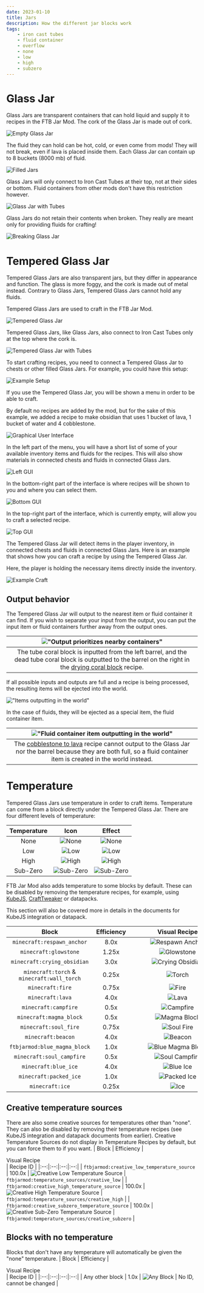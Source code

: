 ```yaml
---
date: 2023-01-10
title: Jars
description: How the different jar blocks work
tags:
    - iron cast tubes
    - fluid container
    - overflow
    - none
    - low
    - high
    - subzero
---
```


# Glass Jar

Glass Jars are transparent containers that can hold liquid and supply it to recipes in the FTB Jar Mod. The cork of the Glass Jar is made out of cork.

![Empty Glass Jar](./images/jars/glass-jar.png "Empty Glass Jar")

The fluid they can hold can be hot, cold, or even come from mods! They will not break, even if lava is placed inside them. Each Glass Jar can contain up to 8 buckets (8000 mb) of fluid.

![Filled Jars](./images/jars/filled-glass-jars.png "Filled Jars")

Glass Jars will only connect to Iron Cast Tubes at their top, not at their sides or bottom. Fluid containers from other mods don't have this restriction however.

![Glass Jar with Tubes](./images/jars/glass-jar-and-tube.png "Glass Jar with Tubes")

Glass Jars do not retain their contents when broken. They really are meant only for providing fluids for crafting!

![Breaking Glass Jar](./images/jars/glass-jar-breaking.gif "Breaking Glass Jar")

# Tempered Glass Jar

Tempered Glass Jars are also transparent jars, but they differ in appearance and function. The glass is more foggy, and the cork is made out of metal instead. Contrary to Glass Jars, Tempered Glass Jars cannot hold any fluids.

Tempered Glass Jars are used to craft in the FTB Jar Mod.

![Tempered Glass Jar](./images/jars/tempered-glass-jar.png "Tempered Glass Jar")

Tempered Glass Jars, like Glass Jars, also connect to Iron Cast Tubes only at the top where the cork is.

![Tempered Glass Jar with Tubes](./images/jars/tempered-glass-jar-and-tube.png "Tempered Glass Jar with Tubes")

To start crafting recipes, you need to connect a Tempered Glass Jar to chests or other filled Glass Jars. For example, you could have this setup:

![Example Setup](./images/jars/simple-setup.png "Example Setup")

If you use the Tempered Glass Jar, you will be shown a menu in order to be able to craft.

By default no recipes are added by the mod, but for the sake of this example, we added a recipe to make obsidian that uses 1 bucket of lava, 1 bucket of water and 4 cobblestone.

![Graphical User Interface](./images/jars/sample-gui.png "Graphical User Interface")

In the left part of the menu, you will have a short list of some of your available inventory items and fluids for the recipes. This will also show materials in connected chests and fluids in connected Glass Jars.

![Left GUI](./images/jars/gui-left.png "Left GUI")

In the bottom-right part of the interface is where recipes will be shown to you and where you can select them.

![Bottom GUI](./images/jars/gui-bottom.png "Bottom GUI")

In the top-right part of the interface, which is currently empty, will allow you to craft a selected recipe.

![Top GUI](./images/jars/gui-top.png "Top GUI")

The Tempered Glass Jar will detect items in the player inventory, in connected chests and fluids in connected Glass Jars. Here is an example that shows how you can craft a recipe by using the Tempered Glass Jar.

Here, the player is holding the necessary items directly inside the inventory.

![Example Craft](./images/jars/sample-recipe.gif "Example Craft")

## Output behavior

The Tempered Glass Jar will output to the nearest item or fluid container it can find. If you wish to separate your input from the output, you can put the input item or fluid containers further away from the output ones.

| !["Output prioritizes nearby containers"](./images/jars/output-priority.png "Output prioritizes nearby containers") |
|:--:|
| <figcaption>The tube coral block is inputted from the left barrel, and the dead tube coral block is outputted to the barrel on the right in the [drying coral block](../KubeJS-integration/tempered-glass-jar-recipes.md#drying-a-coral-block-with-low-temperature) recipe.</figcaption> |

If all possible inputs and outputs are full and a recipe is being processed, the resulting items will be ejected into the world.

!["Items outputting in the world"](./images/jars/output-in-world.gif "Items outputting in the world")

In the case of fluids, they will be ejected as a special item, the fluid container item.

| !["Fluid container item outputting in the world"](./images/jars/output-in-world-fluid.gif "Fluid container item outputting in the world") |
|:--:|
| <figcaption>The [cobblestone to lava](../KubeJS-integration/tempered-glass-jar-recipes.md#cobblestone-to-lava-under-high-temperature) recipe cannot output to the Glass Jar nor the barrel because they are both full, so a fluid container item is created in the world instead.</figcaption> |

# Temperature

Tempered Glass Jars use temperature in order to craft items. Temperature can come from a block directly under the Tempered Glass Jar. There are four different levels of temperature:

| Temperature | Icon | Effect |
|:--:|:--:|:--:|
| None | ![None](./images/jars/temperature-none.png "None") | ![None](./images/jars/tempered-glass-jar-none.png "None") |
| Low | ![Low](./images/jars/temperature-low.png "Low") | ![Low](./images/jars/tempered-glass-jar-low.png "Low") |
| High | ![High](./images/jars/temperature-high.png "High") | ![High](./images/jars/tempered-glass-jar-high.png "High") |
| Sub-Zero | ![Sub-Zero](./images/jars/temperature-subzero.png "Sub-Zero") | ![Sub-Zero](./images/jars/tempered-glass-jar-subzero.png "Sub-Zero") |

FTB Jar Mod also adds temperature to some blocks by default. These can be disabled by removing the temperature recipes, for example, using [KubeJS](https://www.curseforge.com/minecraft/mc-mods/kubejs-forge), [CraftTweaker](https://www.curseforge.com/minecraft/mc-mods/crafttweaker) or datapacks.

This section will also be covered more in details in the documents for KubeJS integration or datapack.


| Block | Efficiency | <div style="width:15em">Visual Recipe</div> | Recipe ID |
|:--:|:--:|:--:|:--:|
| `minecraft:respawn_anchor` | 8.0x | ![Respawn Anchor](./images/jars/built-in/none-1.png "Respawn Anchor") | `ftbjarmod:temperature_sources/respawn_anchor` |
| `minecraft:glowstone` | 1.25x | ![Glowstone](./images/jars/built-in/none-2.png "Glowstone") | `ftbjarmod:temperature_sources/glowstone_block` |
| `minecraft:crying_obsidian` | 3.0x | ![Crying Obsidian](./images/jars/built-in/none-3.png "Crying Obsidian") | `ftbjarmod:temperature_sources/crying_obsidian` |
| `minecraft:torch` & `minecraft:wall_torch` | 0.25x | ![Torch](./images/jars/built-in/low-1.png "Torch") | `ftbjarmod:temperature_sources/torch` & `ftbjarmod:temperature_sources/wall_torch` |
| `minecraft:fire` | 0.75x | ![Fire](./images/jars/built-in/low-2.gif "Fire") | `ftbjarmod:temperature_sources/fire` |
| `minecraft:lava` | 4.0x | ![Lava](./images/jars/built-in/low-3.png "Lava") | `ftbjarmod:temperature_sources/lava` |
| `minecraft:campfire` | 0.5x | ![Campfire](./images/jars/built-in/low-4.png "Campfire") | `ftbjarmod:temperature_sources/campfire` |
| `minecraft:magma_block` | 0.5x | ![Magma Block](./images/jars/built-in/low-5.png "Magma Block") | `ftbjarmod:temperature_sources/magma_block` |
| `minecraft:soul_fire` | 0.75x | ![Soul Fire](./images/jars/built-in/high-1.gif "Soul Fire") | `ftbjarmod:temperature_sources/soul_fire` |
| `minecraft:beacon` | 4.0x | ![Beacon](./images/jars/built-in/high-2.png "Beacon") | `ftbjarmod:temperature_sources/beacon` |
| `ftbjarmod:blue_magma_block` | 1.0x | ![Blue Magma Block](./images/jars/built-in/high-3.png "Blue Magma Block") | `ftbjarmod:temperature_sources/blue_magma_block` |
| `minecraft:soul_campfire` | 0.5x | ![Soul Campfire](./images/jars/built-in/high-4.png "Soul Campfire") | `ftbjarmod:temperature_sources/soul_campfire` |
| `minecraft:blue_ice` | 4.0x | ![Blue Ice](./images/jars/built-in/subzero-1.png "Blue Ice") | `ftbjarmod:temperature_sources/blue_ice` |
| `minecraft:packed_ice` | 1.0x | ![Packed Ice](./images/jars/built-in/subzero-2.png "Packed Ice") | `ftbjarmod:temperature_sources/packed_ice` |
| `minecraft:ice` | 0.25x | ![Ice](./images/jars/built-in/subzero-3.png "Ice") | `ftbjarmod:temperature_sources/ice` |

## Creative temperature sources

There are also some creative sources for temperatures other than "none". They can also be disabled by removing their temperature recipes (see KubeJS integration and datapack documents from earlier). Creative Temperature Sources do not display in Temperature Recipes by default, but you can force them to if you want.
| Block | Efficiency | <div style="width:15em">Visual Recipe</div> | Recipe ID |
|:--:|:--:|:--:|:--:|
| `ftbjarmod:creative_low_temperature_source` | 100.0x | ![Creative Low Temperature Source](./images/jars/built-in/low-creative.png "Creative Low Temperature Source") | `ftbjarmod:temperature_sources/creative_low` |
| `ftbjarmod:creative_high_temperature_source` | 100.0x | ![Creative High Temperature Source](./images/jars/built-in/high-creative.png "Creative High Temperature Source") | `ftbjarmod:temperature_sources/creative_high` |
| `ftbjarmod:creative_subzero_temperature_source` | 100.0x | ![Creative Sub-Zero Temperature Source](./images/jars/built-in/subzero-creative.png "Creative Sub-Zero Temperature Source") | `ftbjarmod:temperature_sources/creative_subzero` |

## Blocks with no temperature

Blocks that don't have any temperature will automatically be given the "none" temperature.
| Block | Efficiency | <div style="width:15em">Visual Recipe</div> | Recipe ID |
|:--:|:--:|:--:|:--:|
| Any other block | 1.0x | ![Any Block](./images/jars/built-in/none-4.png "Any Block") | No ID, cannot be changed |